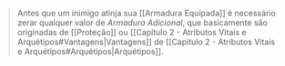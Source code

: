 > Antes que um inimigo atinja sua [[Armadura Equipada]] é necessário zerar qualquer valor de *Armadura Adicional*, que basicamente são originadas de [[Proteção]] ou [[Capítulo 2 - Atributos Vitais e Arquétipos#Vantagens|Vantagens]] de [[Capítulo 2 - Atributos Vitais e Arquétipos#Arquétipos|Arquétipos]].